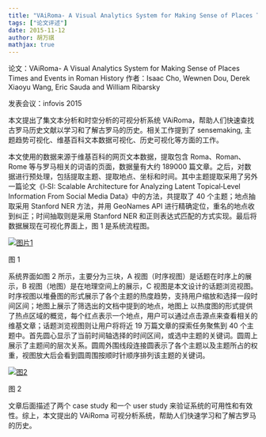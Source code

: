 ```yaml
---
title: "VAiRoma- A Visual Analytics System for Making Sense of Places Times and Events in Roman History"
tags: ["论文评述"]
date: 2015-11-12
author: 胡万祺
mathjax: true
---
```


论文：VAiRoma- A Visual Analytics System for Making Sense of Places Times and Events in Roman History
作者：Isaac Cho, Wewnen Dou, Derek Xiaoyu Wang, Eric Sauda and William Ribarsky

发表会议：infovis 2015

本文提出了集文本分析和时空分析的可视分析系统 VAiRoma，帮助人们快速查找古罗马历史文献以学习和了解古罗马的历史。相关工作提到了 sensemaking, 主题趋势可视化、维基百科文本数据可视化、历史可视化等方面的工作。

本文使用的数据来源于维基百科的网页文本数据，提取包含 Roma、Roman、Rome 等与罗马相关的词语的页面，数据量有大约 189000 篇文章。之后，对数据进行预处理，包括提取主题、提取地点、坐标和时间。其中主题提取采用了另外一篇论文《I‐SI: Scalable Architecture for Analyzing Latent Topical‐Level Information From Social Media Data》中的方法，共提取了 40 个主题；地点抽取采用 Stanford NER 方法，并用 GeoNames API 进行精确定位，重名的地点收到纠正；时间抽取则是采用 Stanford NER 和正则表达式匹配的方式实现。最后将数据展现在可视化界面上，图 1 是系统流程图。

[![图片1](http://www.cad.zju.edu.cn/home/vagblog/wp-content/uploads/2015/11/%E5%9B%BE%E7%89%8711.png)](http://www.cad.zju.edu.cn/home/vagblog/wp-content/uploads/2015/11/图片11.png)

图 1

系统界面如图 2 所示，主要分为三块，A 视图（时序视图）是话题在时序上的展示，B 视图（地图）是在地理空间上的展示，C 视图是本文设计的话题浏览视图。时序视图以堆叠图的形式展示了各个主题的热度趋势，支持用户缩放和选择一段时间区间；地图上展示了筛选出的文档中提到的地点，地图上 以热度图的形式提供了热点区域的概览，每个红点表示一个地点，用户可以通过点击源点来查看相关的维基文章；话题浏览视图则让用户将将近 19 万篇文章的探索任务聚焦到 40 个主题中。首先圆心显示了当前时间轴选择的时间区间，或选中主题的关键词。圆周上展示了主题间的层次关系。圆周外围线段连接圆表示了各个主题以及主题所占的权重，视图放大后会看到圆周围按顺时针顺序排列该主题的关键词。

[![图2](http://www.cad.zju.edu.cn/home/vagblog/wp-content/uploads/2015/11/QQ%E6%88%AA%E5%9B%BE20151112125758.png)](http://www.cad.zju.edu.cn/home/vagblog/wp-content/uploads/2015/11/QQ截图20151112125758.png)

图 2

文章后面描述了两个 case study 和一个 user study 来验证系统的可用性和有效性。综上，本文提出的 VAiRoma 可视分析系统，帮助人们快速学习和了解古罗马的历史。
